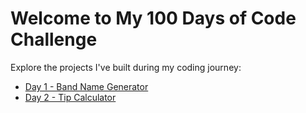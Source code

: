 <html lang="en">
<head>
    <meta charset="UTF-8">
    <meta name="viewport" content="width=device-width, initial-scale=1.0">
    <title>100 Days of Code Challenge</title>
</head>
<body>
    <h1>Welcome to My 100 Days of Code Challenge</h1>
    <p>Explore the projects I've built during my coding journey:</p>
    <ul>
        <li><a href="https://amartyachowdhury.github.io/100-Days-of-Code/Day%201%20-%20Band%20Name%20Generator/">Day 1 - Band Name Generator</a></li>
        <li><a href="https://amartyachowdhury.github.io/100-Days-of-Code/Day%202%20-%20Tip%20Calculator/">Day 2 - Tip Calculator</a></li>
    </ul>
</body>
</html>
